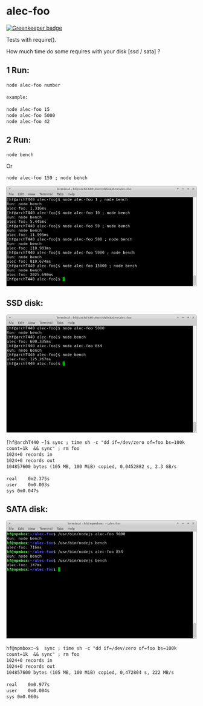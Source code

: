 # alec-foo

[![Greenkeeper badge](https://badges.greenkeeper.io/panther-js/alec-foo.svg)](https://greenkeeper.io/)

Tests with require().

How much time do some requires with your disk [ssd / sata] ?

## 1 Run:

```
node alec-foo number

example:

node alec-foo 15
node alec-foo 5000
node alec-foo 42
```

## 2 Run:

```
node bench
```

Or 

```
node alec-foo 159 ; node bench
```


![Alt c](https://github.com/panther-js/alec-foo/raw/master/c.png)


## SSD disk:

![Alt a](https://github.com/panther-js/alec-foo/raw/master/a.png)

```
[hf@archT440 ~]$ sync ; time sh -c "dd if=/dev/zero of=foo bs=100k count=1k  && sync" ; rm foo
1024+0 records in
1024+0 records out
104857600 bytes (105 MB, 100 MiB) copied, 0.0452882 s, 2.3 GB/s

real	0m2.375s
user	0m0.003s
sys	0m0.047s
```

## SATA disk:

![Alt b](https://github.com/panther-js/alec-foo/raw/master/b.png)

```
hf@npmbox:~$  sync ; time sh -c "dd if=/dev/zero of=foo bs=100k count=1k  && sync" ; rm foo
1024+0 records in
1024+0 records out
104857600 bytes (105 MB, 100 MiB) copied, 0,472804 s, 222 MB/s

real	0m0.977s
user	0m0.004s
sys	0m0.060s
```
